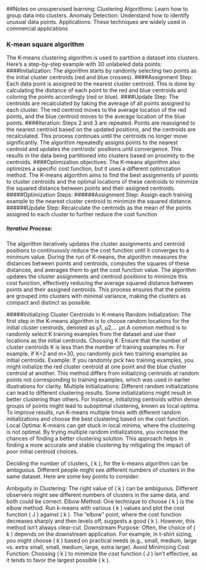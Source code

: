 
##Notes on unsupervised learning:
Clustering Algorithms: Learn how to group data into clusters.
Anomaly Detection: Understand how to identify unusual data points.
Applications: These techniques are widely used in commercial applications
### K-mean square algorithm
The K-means clustering algorithm is used to partition a dataset into clusters. Here’s a step-by-step 
example with 30 unlabeled data points:
####Initialization:
The algorithm starts by randomly selecting two points as the initial cluster centroids (red and blue crosses).
####Assignment Step: 
Each data point is assigned to the nearest cluster centroid. This is done by calculating the distance
of each point to the red and blue centroids and coloring the points accordingly (red or blue).
####Update Step: 
The centroids are recalculated by taking the average of all points assigned to each cluster. 
The red centroid moves to the average location of the red points, and the blue centroid moves to the average 
location of the blue points.
####Iteration: 
Steps 2 and 3 are repeated. Points are reassigned to the nearest centroid based on the updated positions,
and the centroids are recalculated. This process continues until the centroids no longer move significantly.
The algorithm repeatedly assigns points to the nearest centroid and updates the centroids’ positions until 
convergence. This results in the data being partitioned into clusters based on proximity to the centroids.
####Optimization objectives:
The K-means algorithm also optimizes a specific cost function, but it uses a different optimization method.
The K-means algorithm aims to find the best assignments of points to cluster centroids and the optimal locations of these centroids to minimize the squared distance between points and their assigned centroids.
#####Optimization Steps:
######Assignment Step: 
Assign each training example to the nearest cluster centroid to minimize the squared distance.
######Update Step: 
Recalculate the centroids as the mean of the points assigned to each cluster to further reduce the cost function
##### Iterative Process:
The algorithm iteratively updates the cluster assignments and centroid positions to continuously reduce the cost function until it converges to a minimum value.
During the run of K-means, the algorithm measures the distances between points and centroids, computes the squares of these distances, and averages them to get the cost function value.
The algorithm updates the cluster assignments and centroid positions to minimize this cost function, effectively reducing the average squared distance between points and their assigned centroids.
This process ensures that the points are grouped into clusters with minimal variance, making the clusters as compact and distinct as possible.

#####Initializing Cluster Centroids in K-means
Random Initialization:
The first step in the K-means algorithm is to choose random locations for the initial cluster centroids, denoted as μ1, μ2,... μn
A common method is to randomly select K training examples from the dataset and use their locations as the initial centroids.
Choosing K:
Ensure that the number of cluster centroids K is less than the number of training examples m. For example, if K=2 and m=30, you randomly pick two training examples as initial centroids.
Example:
If you randomly pick two training examples, you might initialize the red cluster centroid at one point and the blue cluster centroid at another.
This method differs from initializing centroids at random points not corresponding to training examples, which was used in earlier illustrations for clarity.
Multiple Initializations:
Different random initializations can lead to different clustering results. Some initializations might result in better clustering than others.
For instance, initializing centroids within dense groups of points might lead to suboptimal clustering, known as local optima.
To improve results, run K-means multiple times with different random initializations and choose the best clustering based on the cost function.
Local Optima:
K-means can get stuck in local minima, where the clustering is not optimal.
By trying multiple random initializations, you increase the chances of finding a better clustering solution.
This approach helps in finding a more accurate and stable clustering by mitigating the impact of poor initial centroid choices.

Deciding the number of clusters, ( k ), for the k-means algorithm can be ambiguous. Different people might see different numbers of clusters in the same dataset. Here are some key points to consider:

Ambiguity in Clustering: The right value of ( k ) can be ambiguous. Different observers might see different numbers of clusters in the same data, and both could be correct.
Elbow Method: One technique to choose ( k ) is the elbow method. Run k-means with various ( k ) values and plot the cost function ( J ) against ( k ). The “elbow” point, where the cost function decreases sharply and then levels off, suggests a good ( k ). However, this method isn’t always clear-cut.
Downstream Purpose: Often, the choice of ( k ) depends on the downstream application. For example, in t-shirt sizing, you might choose ( k ) based on practical needs (e.g., small, medium, large vs. extra small, small, medium, large, extra large).
Avoid Minimizing Cost Function: Choosing ( k ) to minimize the cost function ( J ) isn’t effective, as it tends to favor the largest possible ( k ).
